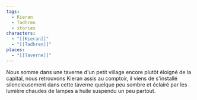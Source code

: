 ```yaml
---
tags:
  - Kieran
  - Tadhren
  - stories
characters:
  - "[[Kieran]]"
  - "[[Tadhren]]"
places:
  - "[[Taverne]]"
---
```


Nous somme dans une taverne d'un petit village encore plutôt éloigné de la capital, nous retrouvons Kieran assis au comptoir, il viens de s'installé silencieusement dans cette taverne quelque peu sombre et éclairé par les lumière chaudes de lampes a huile suspendu un peu partout.
